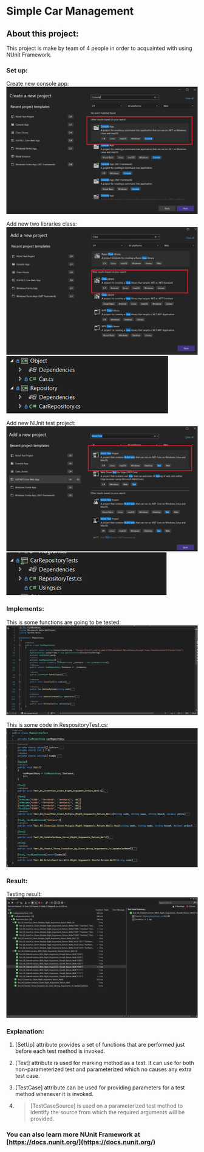 # Simple Car Management

## About this project:
This project is make by team of 4 people in order to acquainted with using NUnit Framework. 

### Set up:
Create new console app:
![create-console-app](https://github.com/ttdat2232/car-management/blob/main/srceenshot/set-up/create-console-app.png)

Add new two libraries class:
![create-class-library](https://github.com/ttdat2232/car-management/blob/main/srceenshot/set-up/create-class-library.png)
![create-class-library](https://github.com/ttdat2232/car-management/blob/main/srceenshot/set-up/create-library-class.png)

Add new NUnit test project:
![nunit-test-project](https://github.com/ttdat2232/car-management/blob/main/srceenshot/set-up/create-NUnit-test-project.png)
![nunit-test-project](https://github.com/ttdat2232/car-management/blob/main/srceenshot/set-up/create-nunit-class.png)

### Implements:

This is some functions are going to be tested:
![tested-code](https://github.com/ttdat2232/car-management/blob/main/srceenshot/project/code-in-repository.png)

This is some code in RespositoryTest.cs:
![test-code](https://github.com/ttdat2232/car-management/blob/main/srceenshot/project/test-code.png)

### Result:
Testing result:
![test-result](https://github.com/ttdat2232/car-management/blob/main/srceenshot/result/result.png)

### Explanation: 
1. \[SetUp\] attribute provides a set of functions that are performed just before each test method is invoked.
2. \[Test\] attribute is used for marking method as a test. It can use for both non-parameterized test and parameterized which no causes any extra test case.
3. \[TestCase\] attribute can be used for providing parameters for a test method whenever it is invoked.

4. > \[TestCaseSource\] is used on a parameterized test method to identify the source from which the
   > required arguments will be provided.


### You can also learn more NUnit Framework at [https://docs.nunit.org/](https://docs.nunit.org/)
